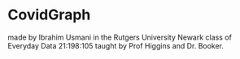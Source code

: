 # CovidGraph
made by Ibrahim Usmani in the Rutgers University Newark class of Everyday Data 21:198:105 taught by Prof Higgins and Dr. Booker.
